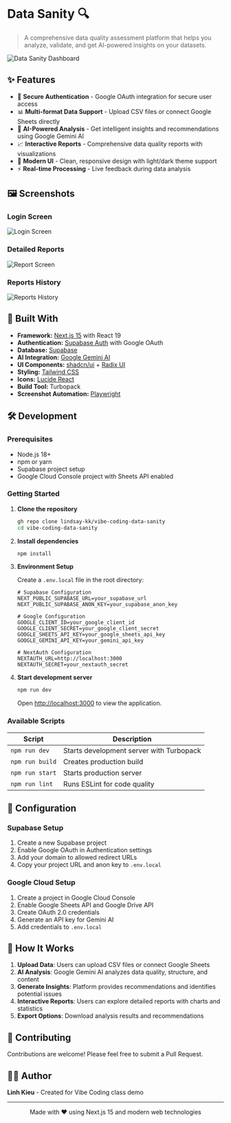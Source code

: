 # Data Sanity 🔍

> A comprehensive data quality assessment platform that helps you analyze, validate, and get AI-powered insights on your datasets.

![Data Sanity Dashboard](screenshots/screenshots/dashboard-screen-light.png)

## ✨ Features

- 🔐 **Secure Authentication** - Google OAuth integration for secure user access
- 📊 **Multi-format Data Support** - Upload CSV files or connect Google Sheets directly
- 🤖 **AI-Powered Analysis** - Get intelligent insights and recommendations using Google Gemini AI
- 📈 **Interactive Reports** - Comprehensive data quality reports with visualizations
- 🎨 **Modern UI** - Clean, responsive design with light/dark theme support
- ⚡ **Real-time Processing** - Live feedback during data analysis

## 🖼️ Screenshots

### Login Screen
![Login Screen](screenshots/screenshots/login-screen-light.png)

### Detailed Reports
![Report Screen](screenshots/screenshots/report-screen-light.png)

### Reports History
![Reports History](screenshots/screenshots/reports-history-light.png)

## 🚀 Built With

- **Framework:** [Next.js 15](https://nextjs.org/) with React 19
- **Authentication:** [Supabase Auth](https://supabase.com/auth) with Google OAuth
- **Database:** [Supabase](https://supabase.com/)
- **AI Integration:** [Google Gemini AI](https://ai.google.dev/)
- **UI Components:** [shadcn/ui](https://ui.shadcn.com/) + [Radix UI](https://radix-ui.com/)
- **Styling:** [Tailwind CSS](https://tailwindcss.com/)
- **Icons:** [Lucide React](https://lucide.dev/)
- **Build Tool:** Turbopack
- **Screenshot Automation:** [Playwright](https://playwright.dev/)

## 🛠️ Development

### Prerequisites

- Node.js 18+
- npm or yarn
- Supabase project setup
- Google Cloud Console project with Sheets API enabled

### Getting Started

1. **Clone the repository**
   ```bash
   gh repo clone lindsay-kk/vibe-coding-data-sanity
   cd vibe-coding-data-sanity
   ```

2. **Install dependencies**
   ```bash
   npm install
   ```

3. **Environment Setup**

   Create a `.env.local` file in the root directory:
   ```env
   # Supabase Configuration
   NEXT_PUBLIC_SUPABASE_URL=your_supabase_url
   NEXT_PUBLIC_SUPABASE_ANON_KEY=your_supabase_anon_key

   # Google Configuration
   GOOGLE_CLIENT_ID=your_google_client_id
   GOOGLE_CLIENT_SECRET=your_google_client_secret
   GOOGLE_SHEETS_API_KEY=your_google_sheets_api_key
   GOOGLE_GEMINI_API_KEY=your_gemini_api_key

   # NextAuth Configuration
   NEXTAUTH_URL=http://localhost:3000
   NEXTAUTH_SECRET=your_nextauth_secret
   ```

4. **Start development server**
   ```bash
   npm run dev
   ```

   Open [http://localhost:3000](http://localhost:3000) to view the application.

### Available Scripts

| Script | Description |
|--------|-------------|
| `npm run dev` | Starts development server with Turbopack |
| `npm run build` | Creates production build |
| `npm run start` | Starts production server |
| `npm run lint` | Runs ESLint for code quality |

## 🔧 Configuration

### Supabase Setup

1. Create a new Supabase project
2. Enable Google OAuth in Authentication settings
3. Add your domain to allowed redirect URLs
4. Copy your project URL and anon key to `.env.local`

### Google Cloud Setup

1. Create a project in Google Cloud Console
2. Enable Google Sheets API and Google Drive API
3. Create OAuth 2.0 credentials
4. Generate an API key for Gemini AI
5. Add credentials to `.env.local`

## 📝 How It Works

1. **Upload Data**: Users can upload CSV files or connect Google Sheets
2. **AI Analysis**: Google Gemini AI analyzes data quality, structure, and content
3. **Generate Insights**: Platform provides recommendations and identifies potential issues
4. **Interactive Reports**: Users can explore detailed reports with charts and statistics
5. **Export Options**: Download analysis results and recommendations

## 🤝 Contributing

Contributions are welcome! Please feel free to submit a Pull Request.

## 👨‍💻 Author

**Linh Kieu** - Created for Vibe Coding class demo

---

<div align="center">
  <p>Made with ❤️ using Next.js 15 and modern web technologies</p>
</div>